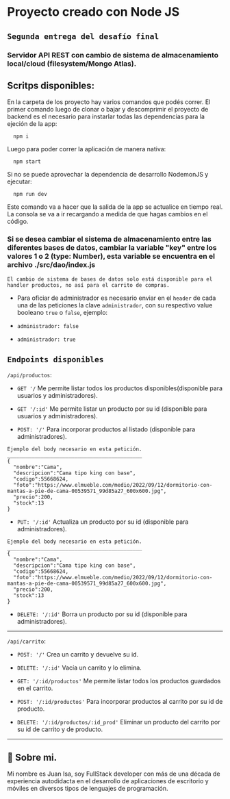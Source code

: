 
# Proyecto creado con Node JS
## `Segunda entrega del desafío final` 
### Servidor API REST con cambio de sistema de almacenamiento local/cloud (filesystem/Mongo Atlas).

## Scritps disponibles:
En la carpeta de los proyecto hay varios comandos que podés correr. 
El primer comando luego de clonar o bajar y descomprimir el proyecto de backend es el necesario para instarlar todas las dependencias para la ejeción de la app:

```
  npm i
```
Luego para poder correr la aplicación de manera nativa:

```
  npm start
```
Si no se puede aprovechar la dependencia de desarrollo NodemonJS y ejecutar:

```
  npm run dev
```

Este comando va a hacer que la salida de la app se actualice en tiempo real.
La consola se va a ir recargando a medida de que hagas cambios en el código.

### Si se desea cambiar el sistema de almacenamiento entre las diferentes bases de datos, cambiar la variable "key" entre los valores 1 o 2 (type: Number), esta variable se encuentra en el archivo ./src/dao/index.js 
`El cambio de sistema de bases de datos solo está disponible para el handler productos, no así para el carrito de compras.`

* Para oficiar de administrador es necesario enviar en el `header` de cada una de las peticiones la clave `administrador`, con su respectivo value booleano `true` o `false`, ejemplo:

* ```
  administrador: false
* ```
  administrador: true
## `Endpoints disponibles`

`/api/productos`:

*  `GET '/` Me permite listar todos los productos disponibles(disponible para usuarios y administradores).

*  `GET '/:id'` Me permite listar un producto por su id (disponible para usuarios y administradores).

* `POST: '/'` Para incorporar productos al listado (disponible para administradores).
```
Ejemplo del body necesario en esta petición.
____________________________________________
{
  "nombre":"Cama",
  "descripcion":"Cama tipo king con base",
  "codigo":55668624,
  "foto":"https://www.elmueble.com/medio/2022/09/12/dormitorio-con-mantas-a-pie-de-cama-00539571_99d85a27_600x600.jpg",
  "precio":200,
  "stock":13
}
```

* `PUT: '/:id'` Actualiza un producto por su id (disponible para administradores).
```
Ejemplo del body necesario en esta petición.
____________________________________________
{
  "nombre":"Cama",
  "descripcion":"Cama tipo king con base",
  "codigo":55668624,
  "foto":"https://www.elmueble.com/medio/2022/09/12/dormitorio-con-mantas-a-pie-de-cama-00539571_99d85a27_600x600.jpg",
  "precio":200,
  "stock":13
}
```

* `DELETE: '/:id'` Borra un producto por su id (disponible para administradores).

---

`/api/carrito`:

*  `POST: '/'` Crea un carrito y devuelve su id.

*  `DELETE: '/:id'` Vacía un carrito y lo elimina.

*  `GET: '/:id/productos'` Me permite listar todos los productos guardados en el carrito.

*  `POST: '/:id/productos'` Para incorporar productos al carrito por su id de producto.

*  `DELETE: '/:id/productos/:id_prod'` Eliminar un producto del carrito por su id de carrito y de producto.
---
## 🚀 Sobre mi.
Mi nombre es Juan Isa, soy FullStack developer con más de una década de experiencia 
autodidacta en el desarrollo de aplicaciones de escritorio y móviles en diversos tipos de lenguajes de programación.

